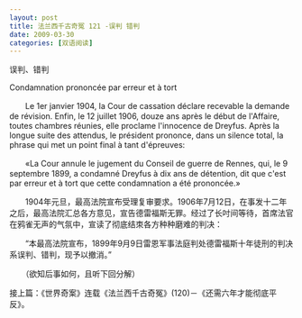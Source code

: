 ```yaml
---
layout: post
title: 法兰西千古奇冤 121 -误判 错判
date: 2009-03-30
categories: [双语阅读]  
---
```


误判、错判

Condamnation prononcée par erreur et à tort

　　Le 1er janvier 1904, la Cour de cassation déclare recevable la demande de révision. Enfin, le 12 juillet 1906, douze ans après le début de l'Affaire, toutes chambres réunies, elle proclame l'innocence de Dreyfus. Après la longue suite des attendus, le président prononce, dans un silence total, la phrase qui met un point final à tant d'épreuves:

　　«La Cour annule le jugement du Conseil de guerre de Rennes, qui, le 9 septembre 1899, a condamné Dreyfus à dix ans de détention, dit que c'est par erreur et à tort que cette condamnation a été prononcée.»



　　1904年元旦，最高法院宣布受理复审要求。1906年7月12日，在事发十二年之后，最高法院汇总各方意见，宣告德雷福斯无罪。经过了长吋间等待，首席法官在鸦雀无声的气氛中，宣读了彻底结朿各方种种磨难的判决：

　　“本最高法院宣布，1899年9月9日雷恩军事法庭判处德雷福斯十年徒刑的判决系误判、错判，现予以撤消。”



　　（欲知后事如何，且听下回分解）

接上篇：《世界奇案》连载《法兰西千古奇冤》(120)－《还需六年才能彻底平反》。
